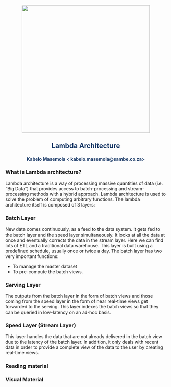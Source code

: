 <p align="center" style="background-color:"><img src="https://www.theworkspace.co.za/wp-content/uploads/2020/10/Sambe-Consulting-logo-800x600.png"  width="400"></p>

<p align="center"><h2 style="color: #193967; text-align: center">
    Lambda Architecture
</h2></p>
<p align="center"><h4 style="color: #193967; text-align: center">
    Kabelo Masemola < kabelo.masemola@sambe.co.za>
</h4></p>

### What is Lambda architecture?
Lambda architecture is a way of processing massive quantities of data (i.e. “Big Data”)
that provides access to batch-processing and stream-processing methods with a hybrid approach. 
Lambda architecture is used to solve the problem of computing arbitrary functions.
The lambda architecture itself is composed of 3 layers:
### Batch Layer 
New data comes continuously, as a feed to the data system. 
It gets fed to the batch layer and the speed layer simultaneously. 
It looks at all the data at once and eventually corrects the data in the stream layer. 
Here we can find lots of ETL and a traditional data warehouse. 
This layer is built using a predefined schedule, usually once or twice a day.
The batch layer has two very important functions:
- To manage the master dataset
- To pre-compute the batch views.

### Serving Layer
The outputs from the batch layer in the form of batch views and those coming from the speed layer in the 
form of near real-time views get forwarded to the serving. 
This layer indexes the batch views so that they can be queried in low-latency on an ad-hoc basis.

### Speed Layer (Stream Layer)
This layer handles the data that are not already delivered in the batch view due to the latency of the 
batch layer. In addition, it only deals with recent data in order to provide a complete view of the data 
to the user by creating real-time views.

### Reading material


### Visual Material 
